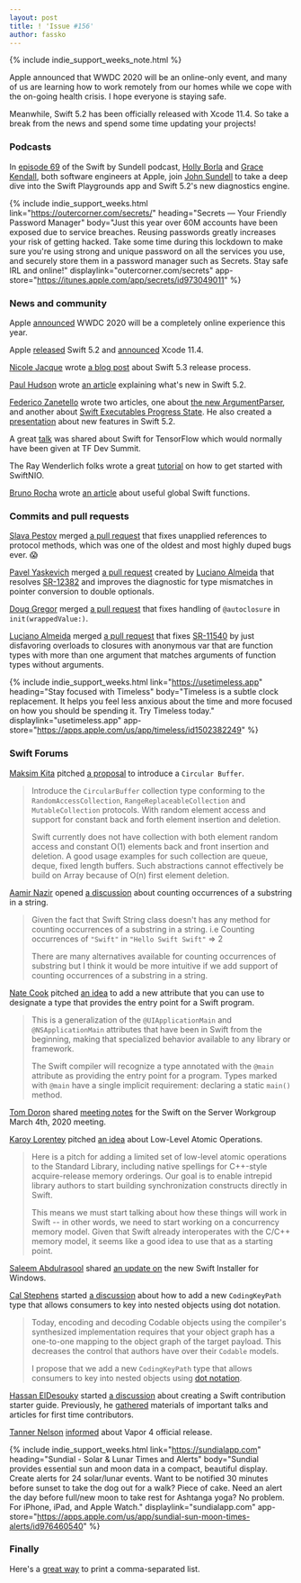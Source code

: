 ```yaml
---
layout: post
title: ! 'Issue #156'
author: fassko
---
```


{% include indie_support_weeks_note.html %}

Apple announced that WWDC 2020 will be an online-only event, and many of us are learning how to work remotely from our homes while we cope with the on-going health crisis. I hope everyone is staying safe.

Meanwhile, Swift 5.2 has been officially released with Xcode 11.4. So take a break from the news and spend some time updating your projects!

<!--excerpt-->

### Podcasts

In [episode 69](https://www.swiftbysundell.com/podcast/69/) of the Swift by Sundell podcast, [Holly Borla](https://twitter.com/hollyborla) and [Grace Kendall](https://twitter.com/gracekendall26), both software engineers at Apple, join [John Sundell](https://twitter.com/johnsundell) to take a deep dive into the Swift Playgrounds app and Swift 5.2's new diagnostics engine.

{% include indie_support_weeks.html link="https://outercorner.com/secrets/" heading="Secrets — Your Friendly Password Manager" body="Just this year over 60M accounts have been exposed due to service breaches. Reusing passwords greatly increases your risk of getting hacked. Take some time during this lockdown to make sure you're using strong and unique password on all the services you use, and securely store them in a password manager such as Secrets. Stay safe IRL and online!" displaylink="outercorner.com/secrets" app-store="https://itunes.apple.com/app/secrets/id973049011" %}

### News and community

Apple [announced](https://developer.apple.com/wwdc20/) WWDC 2020 will be a completely online experience this year.

Apple [released](https://swift.org/blog/swift-5-2-released/) Swift 5.2 and [announced](https://developer.apple.com/documentation/xcode_release_notes/xcode_11_4_release_notes) Xcode 11.4.

[Nicole Jacque](https://github.com/najacque/) wrote [a blog post](https://swift.org/blog/5-3-release-process/) about Swift 5.3 release process.

[Paul Hudson](https://twitter.com/twostraws) wrote [an article](https://www.hackingwithswift.com/articles/212/whats-new-in-swift-5-2) explaining what's new in Swift 5.2.

[Federico Zanetello](https://twitter.com/zntfdr) wrote two articles, one about [the new ArgumentParser](https://www.fivestars.blog/code/a-look-into-argument-parser.html), and another about [Swift Executables Progress State](https://www.fivestars.blog/code/executables-progress.html).
He also created a [presentation](https://speakerdeck.com/zntfdr/whats-new-in-swift-5-dot-2) about new features in Swift 5.2.

A great [talk](https://drive.google.com/file/d/1gI6Zk2jS0-MNkckYBnRFNtVCHoGKHWct/view) was shared about Swift for TensorFlow which would normally have been given at TF Dev Summit.

The Ray Wenderlich folks wrote a great [tutorial](https://www.raywenderlich.com/8016626-swiftnio-tutorial-practical-guide-for-asynchronous-problems) on how to get started with SwiftNIO.

[Bruno Rocha](https://twitter.com/rockbruno_) wrote [an article](https://swiftrocks.com/useful-global-swift-functions.html) about useful global Swift functions.

### Commits and pull requests

[Slava Pestov](https://twitter.com/slava_pestov) merged [a pull request](https://github.com/apple/swift/pull/28698) that fixes unapplied references to protocol methods, which was one of the oldest and most highly duped bugs ever. 😱

[Pavel Yaskevich](https://github.com/xedin) merged [a pull request](https://github.com/apple/swift/pull/30627) created by [Luciano Almeida](https://github.com/LucianoPAlmeida) that resolves [SR-12382](https://bugs.swift.org/browse/SR-12382) and improves the diagnostic for type mismatches in pointer conversion to double optionals.

[Doug Gregor](https://twitter.com/dgregor79) merged [a pull request](https://github.com/apple/swift/pull/30537) that fixes handling of `@autoclosure` in `init(wrappedValue:)`.

[Luciano Almeida](https://github.com/LucianoPAlmeida) merged [a pull request](https://github.com/apple/swift/pull/30440) that fixes [SR-11540](https://bugs.swift.org/browse/SR-11540) by just disfavoring overloads to closures with anonymous var that are function types with more than one argument that matches arguments of function types without arguments.

{% include indie_support_weeks.html link="https://usetimeless.app" heading="Stay focused with Timeless" body="Timeless is a subtle clock replacement. It helps you feel less anxious about the time and more focused on how you should be spending it. Try Timeless today." displaylink="usetimeless.app" app-store="https://apps.apple.com/us/app/timeless/id1502382249" %}

### Swift Forums

[Maksim Kita](https://github.com/kitaisreal) pitched [a proposal](https://forums.swift.org/t/circular-buffer/34534) to introduce a `Circular Buffer`.

> Introduce the `CircularBuffer` collection type conforming to the `RandomAccessCollection`,
`RangeReplaceableCollection` and `MutableCollection` protocols. With random element
access and support for constant back and forth element insertion and deletion.
> 
> Swift currently does not have collection with both element random access
and constant O(1) elements back and front insertion and deletion. A good
usage examples for such collection are queue, deque, fixed length buffers.
Such abstractions cannot effectively be build on Array because of O(n) first element deletion.

[Aamir Nazir](https://forums.swift.org/u/aamir-nazir) opened [a discussion](https://forums.swift.org/t/counting-occurrences-of-a-substring-in-a-string/34541/5) about counting occurrences of a substring in a string.

> Given the fact that Swift String class doesn't has any method for counting occurrences of a substring in a string. i.e
> Counting occurrences of `"Swift"` in `"Hello Swift Swift"` => 2
> 
> There are many alternatives available for counting occurrences of substring but I think it would be more intuitive if we add support of counting occurrences of a substring in a string.

[Nate Cook](https://twitter.com/nnnnnnnn) pitched [an idea](https://forums.swift.org/t/main-type-based-program-execution/34624) to add a new attribute that you can use to designate a type that provides the entry point for a Swift program.

> This is a generalization of the `@UIApplicationMain` and `@NSApplicationMain` attributes that have been in Swift from the beginning, making that specialized behavior available to any library or framework.
> 
> The Swift compiler will recognize a type annotated with the `@main` attribute as providing the entry point for a program. Types marked with `@main` have a single implicit requirement: declaring a static `main()` method.

[Tom Doron](https://forums.swift.org/u/tomerd) shared [meeting notes](https://forums.swift.org/t/march-4th-2020/34617) for the Swift on the Server Workgroup March 4th, 2020 meeting.

[Karoy Lorentey](https://twitter.com/lorentey) pitched [an idea](https://forums.swift.org/t/low-level-atomic-operations/34683) about Low-Level Atomic Operations.

>Here is a pitch for adding a limited set of low-level atomic operations to the Standard Library, including native spellings for C++-style acquire-release memory orderings. Our goal is to enable intrepid library authors to start building synchronization constructs directly in Swift.
> 
> This means we must start talking about how these things will work in Swift -- in other words, we need to start working on a concurrency memory model. Given that Swift already interoperates with the C/C++ memory model, it seems like a good idea to use that as a starting point.

[Saleem Abdulrasool](https://twitter.com/compnerd) shared [an update on](https://forums.swift.org/t/new-swift-installer-for-windows/34692) the new Swift Installer for Windows.

[Cal Stephens](https://forums.swift.org/u/cal) started [a discussion](https://forums.swift.org/t/codingkeypath-add-support-for-encoding-and-decoding-nested-objects-with-dot-notation/34710) about how to add a new `CodingKeyPath` type that allows consumers to key into nested objects using dot notation.

>Today, encoding and decoding Codable objects using the compiler's synthesized implementation requires that your object graph has a one-to-one mapping to the object graph of the target payload. This decreases the control that authors have over their `Codable` models.
> 
> I propose that we add a new `CodingKeyPath` type that allows consumers to key into nested objects using [dot notation](https://developer.apple.com/documentation/objectivec/nsobject/1416468-value).

[Hassan ElDesouky](https://forums.swift.org/u/HassanElDesouky) started [a discussion](https://forums.swift.org/t/contribution-starter-guide/34747) about creating a Swift contribution starter guide. Previously, he [gathered](https://forums.swift.org/t/important-talks-and-articles-for-first-time-swift-contributors/34537) materials of important talks and articles for first time contributors.

[Tanner Nelson](https://twitter.com/tanner0101) [informed](https://forums.swift.org/t/vapor-4-official-release-begins/34802) about Vapor 4 official release.

{% include indie_support_weeks.html link="https://sundialapp.com" heading="Sundial - Solar & Lunar Times and Alerts" body="Sundial provides essential sun and moon data in a compact, beautiful display. Create alerts for 24 solar/lunar events. Want to be notified 30 minutes before sunset to take the dog out for a walk? Piece of cake. Need an alert the day before full/new moon to take rest for Ashtanga yoga? No problem. For iPhone, iPad, and Apple Watch." displaylink="sundialapp.com" app-store="https://apps.apple.com/us/app/sundial-sun-moon-times-alerts/id976460540" %}

### Finally

Here's a [great way](https://twitter.com/jckarter/status/1238669170767585280) to print a comma-separated list.
